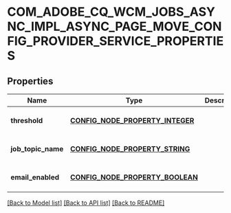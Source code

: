 # COM_ADOBE_CQ_WCM_JOBS_ASYNC_IMPL_ASYNC_PAGE_MOVE_CONFIG_PROVIDER_SERVICE_PROPERTIES

## Properties
Name | Type | Description | Notes
------------ | ------------- | ------------- | -------------
**threshold** | [**CONFIG_NODE_PROPERTY_INTEGER**](configNodePropertyInteger.md) |  | [optional] [default to null]
**job_topic_name** | [**CONFIG_NODE_PROPERTY_STRING**](configNodePropertyString.md) |  | [optional] [default to null]
**email_enabled** | [**CONFIG_NODE_PROPERTY_BOOLEAN**](configNodePropertyBoolean.md) |  | [optional] [default to null]

[[Back to Model list]](../README.md#documentation-for-models) [[Back to API list]](../README.md#documentation-for-api-endpoints) [[Back to README]](../README.md)


